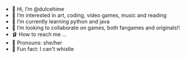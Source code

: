 - 🎀 Hi, I’m @dulcehime
- 🐾 I’m interested in art, coding, video games, music and reading
- 🌸 I’m currently learning python and java
- 🦢 I’m looking to collaborate on games, both fangames and originals!!
- 🩰 How to reach me ...
- 🩷 Pronouns: she/her
- 🐰 Fun fact: I can't whistle

<!---
dulcehime/dulcehime is a ✨ special ✨ repository because its `README.md` (this file) appears on your GitHub profile.
You can click the Preview link to take a look at your changes.
--->
